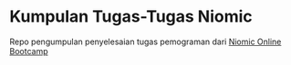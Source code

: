 # Kumpulan Tugas-Tugas Niomic

Repo pengumpulan penyelesaian tugas pemograman dari [Niomic Online Bootcamp](https://niomic.com)
